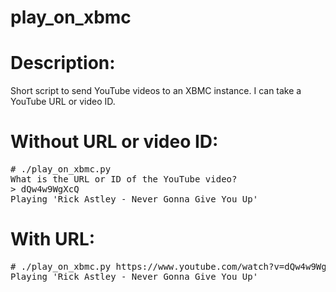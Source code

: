 play_on_xbmc
======

# Description:
Short script to send YouTube videos to an XBMC instance. I can take a YouTube URL or video ID.

# Without URL or video ID:
<pre>
# ./play_on_xbmc.py 
What is the URL or ID of the YouTube video?
> dQw4w9WgXcQ
Playing 'Rick Astley - Never Gonna Give You Up'
</pre>

# With URL:
<pre>
# ./play_on_xbmc.py https://www.youtube.com/watch?v=dQw4w9WgXcQ
Playing 'Rick Astley - Never Gonna Give You Up'
</pre>